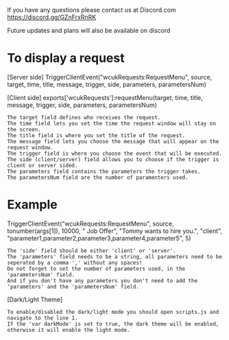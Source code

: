 If you have any questions please contact us at Discord.com 
https://discord.gg/GZnFrxRnRK

Future updates and plans will also be available on discord

# To display a request

[Server side] 
TriggerClientEvent("wcukRequests:RequestMenu", source, target, time, title, message, trigger, side, parameters, parametersNum) 

[Client side]
exports['wcukRequests']:requestMenu(target, time, title, message, trigger, side, parameters, parametersNum)

	The target field defines who receives the request.
	The time field lets you set the time the request window will stay on the screen.
	The title field is where you set the title of the request.
	The message field lets you choose the message that will appear on the request window.
	The trigger field is where you choose the event that will be executed.
	The side (client/server) field allows you to choose if the trigger is client or server sided.
	The parameters field contains the parameters the trigger takes.
	The parametersNum field are the number of paramenters used.

# Example
TriggerClientEvent("wcukRequests:RequestMenu", source, tonumber(args[1]), 10000, "<i class='fas fa-question-circle'></i>&nbsp;Job Offer", "Tommy wants to hire you.", "client", "parameter1,parameter2,parameter3,parameter4,parameter5", 5)

	The 'side' field should be either 'client' or 'server'.
	The 'parameters' field needs to be a string, all parameters need to be seperated by a comma ',' without any spaces!
	Do not forget to set the number of parameters used, in the 'parametersNum' field.
	And if you don't have any parameters you don't need to add the 'parameters' and the 'parametersNum' field.

[Dark/Light Theme]

	To enable/disabled the dark/light mode you should open scripts.js and navigate to the line 1.
	If the 'var darkMode' is set to true, the dark theme will be enabled, otherwise it will enable the light mode.